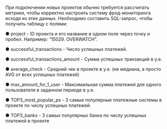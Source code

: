 При подключении новых проектов обычно требуется рассчитать метрики, чтобы корректно настроить
систему фрод-мониторинга исходя из этих данных. Необходимо составить SQL-запрос, чтобы получить таблицу с
полями:

● project - ID проекта и его название в одном поле через точку и пробел. Например: “15029. OVERWATCH”.

● successful_transactions - Число успешных платежей.

● successful_transactions_amount - Сумма успешных транзакций в у.е.

● average_check - Средний чек в проекте в у.е. (не медиана, а просто AVG от всех успешных платежей)

● max_amount_for_1_user - Максимальная сумма платежей для одного пользователя в заданном периоде в
у.е.

● TOP3_most_popular_ps - 3 самые популярные платежные системы в проекте по числу успешных платежей.

● TOP3_banks - 3 самых популярных банка по числу успешных платежей в проекте
